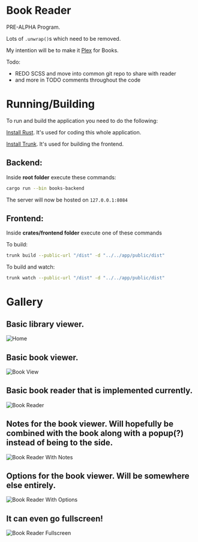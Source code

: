 # Book Reader

PRE-ALPHA Program.

Lots of `.unwrap()`s which need to be removed.

My intention will be to make it [Plex](https://plex.tv) for Books.

Todo:
 - REDO SCSS and move into common git repo to share with reader
 - and more in TODO comments throughout the code


# Running/Building

To run and build the application you need to do the following:

[Install Rust](https://www.rust-lang.org/). It's used for coding this whole application.

[Install Trunk](https://trunkrs.dev/#install). It's used for building the frontend.


## Backend:
Inside **root folder** execute these commands:
```bash
cargo run --bin books-backend
```

The server will now be hosted on `127.0.0.1:8084`

## Frontend:
Inside **crates/frontend folder** execute one of these commands

To build:
```bash
trunk build --public-url "/dist" -d "../../app/public/dist"
```

To build and watch:
```bash
trunk watch --public-url "/dist" -d "../../app/public/dist"
```



# Gallery

## Basic library viewer.
![Home](https://i.thick.at/SelfDispleasedNewt513.jpeg)

## Basic book viewer.
![Book View](https://i.thick.at/UnrousedCuran345.png)

## Basic book reader that is implemented currently.
![Book Reader](https://i.thick.at/UnreckonableSparrow115.png)

## Notes for the book viewer. Will hopefully be combined with the book along with a popup(?) instead of being to the side.
![Book Reader With Notes](https://i.thick.at/BrannierShay152.png)

## Options for the book viewer. **Will be somewhere else entirely.**
![Book Reader With Options](https://i.thick.at/AdmissiveFlyingSquirrel582.png)

## It can even go fullscreen!
![Book Reader Fullscreen](https://i.thick.at/WayfarerHastingsPursuivant867.png)